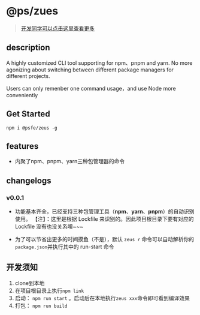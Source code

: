 # @ps/zues
>  [开发同学可以点击这里查看更多](https://pivotstudio.feishu.cn/docx/doxcnhVUayYGvNDWHIjyBdhZkSg)
## description

A highly customized CLI tool supporting for npm、pnpm and yarn. No more agonizing about switching between different package managers for different projects.

Users can only remenber one command usage，and use Node more conveniently

## Get Started

`npm i @psfe/zeus -g`

## features

- 内聚了npm、pnpm、yarn三种包管理器的命令 

## changelogs

### v0.0.1

- 功能基本齐全，已经支持三种包管理工具（**npm**、**yarn**、**pnpm**）的自动识别使用。
  【注】：这里是根据 Lockfile 来识别的。因此项目根目录下要有对应的 Lockfile
  没有也没关系噢~~~

- 为了可以节省出更多的时间摸鱼（不是），默认 `zeus r` 命令可以自动解析你的`package.json`并执行其中的 run-start 命令



## 开发须知

1. clone到本地
2. 在项目根目录上执行`npm link`
3. 启动： `npm run start` 。启动后在本地执行`zeus xxx`命令即可看到编译效果
4. 打包： `npm run build`
